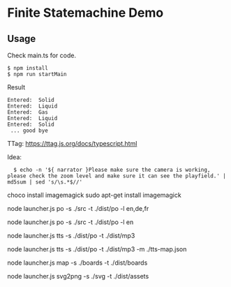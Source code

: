# Finite Statemachine Demo

## Usage

Check main.ts for code.

```
$ npm install
$ npm run startMain
```

Result

```
Entered:  Solid
Entered:  Liquid
Entered:  Gas
Entered:  Liquid
Entered:  Solid
 ... good bye

```

TTag: https://ttag.js.org/docs/typescript.html

Idea:

```
  $ echo -n '${ narrator }Please make sure the camera is working, please check the zoom level and make sure it can see the playfield.' | md5sum | sed 's/\s.*$//'
```

choco install imagemagick
sudo apt-get install imagemagick

node launcher.js po -s ./src -t ./dist/po -l en,de,fr

node launcher.js po -s ./src -t ./dist/po -l en

node launcher.js tts -s ./dist/po -t ./dist/mp3

node launcher.js tts -s ./dist/po -t ./dist/mp3 -m ./tts-map.json

node launcher.js map -s ./boards -t ./dist/boards

node launcher.js svg2png -s ./svg -t ./dist/assets